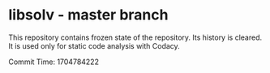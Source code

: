 # libsolv - master branch

This repository contains frozen state of the repository.
Its history is cleared. It is used only for static code
analysis with Codacy.

Commit Time: 1704784222